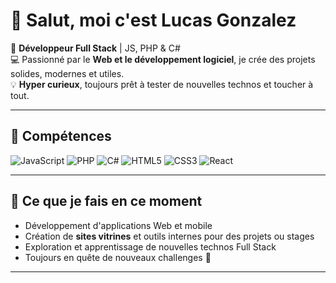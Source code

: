 # 👋 Salut, moi c'est Lucas Gonzalez

🎯 **Développeur Full Stack** | JS, PHP & C#  
💻 Passionné par le **Web et le développement logiciel**, je crée des projets solides, modernes et utiles.  
💡 **Hyper curieux**, toujours prêt à tester de nouvelles technos et toucher à tout.  

---

## 🚀 Compétences

![JavaScript](https://img.shields.io/badge/JavaScript-F7DF1E?style=for-the-badge&logo=javascript&logoColor=black)
![PHP](https://img.shields.io/badge/PHP-777BB4?style=for-the-badge&logo=php&logoColor=white)
![C#](https://img.shields.io/badge/C%23-239120?style=for-the-badge&logo=c-sharp&logoColor=white)
![HTML5](https://img.shields.io/badge/HTML5-E34F26?style=for-the-badge&logo=html5&logoColor=white)
![CSS3](https://img.shields.io/badge/CSS3-1572B6?style=for-the-badge&logo=css3&logoColor=white)
![React](https://img.shields.io/badge/React-61DAFB?style=for-the-badge&logo=react&logoColor=black)

---

## 🌱 Ce que je fais en ce moment

- Développement d'applications Web et mobile  
- Création de **sites vitrines** et outils internes pour des projets ou stages  
- Exploration et apprentissage de nouvelles technos Full Stack  
- Toujours en quête de nouveaux challenges 🚀  

---
